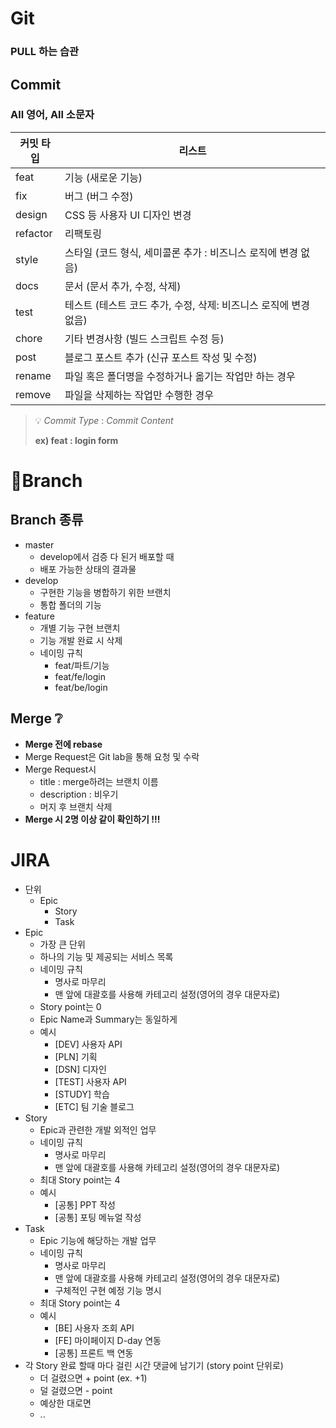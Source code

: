 # Git

### <strong>PULL 하는 습관</strong>

## Commit

### <strong>All 영어, All 소문자</strong>

| 커밋 타입    | 리스트                                     |
| -------- | --------------------------------------- |
| feat     | 기능 (새로운 기능)                             |
| fix      | 버그 (버그 수정)                              |
| design   | CSS 등 사용자 UI 디자인 변경                     |
| refactor | 리팩토링                                    |
| style    | 스타일 (코드 형식, 세미콜론 추가 : 비즈니스 로직에 변경 없음)   |
| docs     | 문서 (문서 추가, 수정, 삭제)                      |
| test     | 테스트 (테스트 코드 추가, 수정, 삭제: 비즈니스 로직에 변경 없음) |
| chore    | 기타 변경사항 (빌드 스크립트 수정 등)                  |
| post     | 블로그 포스트 추가 (신규 포스트 작성 및 수정)             |
| rename   | 파일 혹은 폴더명을 수정하거나 옮기는 작업만 하는 경우          |
| remove   | 파일을 삭제하는 작업만 수행한 경우                     |

> 💡 _Commit Type_ : _Commit Content_
> 
> <strong>ex) feat : login form</strong>

# 🥪Branch

## Branch 종류

- master
  - develop에서 검증 다 된거 배포할 때
  - 배포 가능한 상태의 결과물
- develop
  - 구현한 기능을 병합하기 위한 브랜치
  - 통합 폴더의 기능
- feature
  - 개별 기능 구현 브랜치
  - 기능 개발 완료 시 삭제
  - 네이밍 규칙
    - feat/파트/기능
    - feat/fe/login
    - feat/be/login

## Merge ❔

- <strong>Merge 전에 rebase</strong>
- Merge Request은 Git lab을 통해 요청 및 수락
- Merge Request시
  - title : merge하려는 브랜치 이름
  - description : 비우기
  - 머지 후 브랜치 삭제
- <strong>Merge 시 2명 이상 같이 확인하기 !!!</strong>

# JIRA

- 단위
  - Epic
    - Story
    - Task
- Epic
  - 가장 큰 단위
  - 하나의 기능 및 제공되는 서비스 목록
  - 네이밍 규칙
    - 명사로 마무리
    - 맨 앞에 대괄호를 사용해 카테고리 설정(영어의 경우 대문자로)
  - Story point는 0
  - Epic Name과 Summary는 동일하게
  - 예시
    - [DEV] 사용자 API
    - [PLN] 기획
    - [DSN] 디자인
    - [TEST] 사용자 API
    - [STUDY] 학습
    - [ETC] 팀 기술 블로그
- Story
  - Epic과 관련한 개발 외적인 업무
  - 네이밍 규칙
    - 명사로 마무리
    - 맨 앞에 대괄호를 사용해 카테고리 설정(영어의 경우 대문자로)
  - 최대 Story point는 4
  - 예시
    - [공통] PPT 작성
    - [공통] 포팅 메뉴얼 작성
- Task
  - Epic 기능에 해당하는 개발 업무
  - 네이밍 규칙
    - 명사로 마무리
    - 맨 앞에 대괄호를 사용해 카테고리 설정(영어의 경우 대문자로)
    - 구체적인 구현 예정 기능 명시
  - 최대 Story point는 4
  - 예시
    - [BE] 사용자 조회 API
    - [FE] 마이페이지 D-day 연동
    - [공통] 프론트 백 연동
- 각 Story 완료 할때 마다 걸린 시간 댓글에 남기기 (story point 단위로)
  - 더 걸렸으면 + point (ex. +1)
  - 덜 걸렸으면 - point
  - 예상한 대로면 
  - ..
